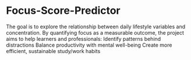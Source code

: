 # Focus-Score-Predictor
The goal is to explore the relationship between daily lifestyle variables and concentration. By quantifying focus as a measurable outcome, the project aims to help learners and professionals:  Identify patterns behind distractions  Balance productivity with mental well-being  Create more efficient, sustainable study/work habits
